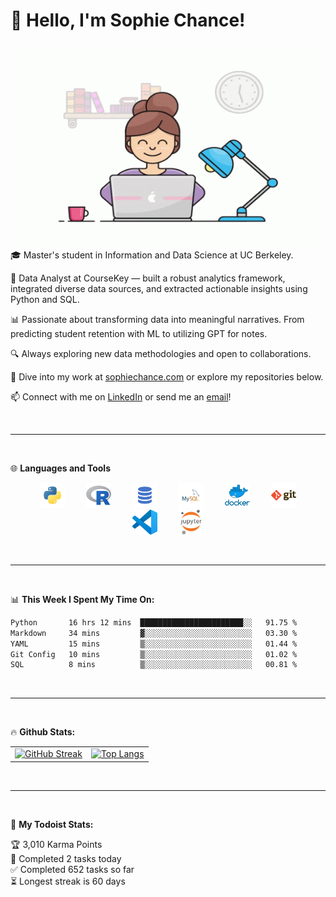 # 👋 Hello, I'm Sophie Chance!

<div style="padding: 10px;">
<img align="right" alt="GIF" src="https://github.com/sophie2chance2/sophie2chance2/blob/master/code.gif?raw=true" width="500" height="320"/>
</div>

🎓 Master's student in Information and Data Science at UC Berkeley.

💼 Data Analyst at CourseKey — built a robust analytics framework, integrated diverse data sources, and extracted actionable insights using Python and SQL.

📊 Passionate about transforming data into meaningful narratives. From predicting student retention with ML to utilizing GPT for notes.

🔍 Always exploring new data methodologies and open to collaborations.

🔗 Dive into my work at [sophiechance.com](http://sophiechance.com) or explore my repositories below.

📫 Connect with me on [LinkedIn](https://www.linkedin.com/in/sophiechance/) or send me an [email](mailto:sophie2chance@gmail.com)!

<br>

---

<br>

🌐 **Languages and Tools**

<p align="center">
<code><img height="40" style="margin: 0 15px;" src="https://raw.githubusercontent.com/github/explore/80688e429a7d4ef2fca1e82350fe8e3517d3494d/topics/python/python.png"></code>
<code><img height="40" style="margin: 0 15px;" src="https://raw.githubusercontent.com/github/explore/80688e429a7d4ef2fca1e82350fe8e3517d3494d/topics/r/r.png" /></code>
<code><img height="40" style="margin: 0 15px;" src="https://raw.githubusercontent.com/github/explore/80688e429a7d4ef2fca1e82350fe8e3517d3494d/topics/sql/sql.png" /></code>
<code><img height="40" style="margin: 0 15px;" src="https://raw.githubusercontent.com/github/explore/80688e429a7d4ef2fca1e82350fe8e3517d3494d/topics/mysql/mysql.png"></code>
<code><img height="40" style="margin: 0 15px;" src="https://raw.githubusercontent.com/github/explore/80688e429a7d4ef2fca1e82350fe8e3517d3494d/topics/docker/docker.png" /></code>
<code><img height="40" style="margin: 0 15px;" src="https://raw.githubusercontent.com/github/explore/80688e429a7d4ef2fca1e82350fe8e3517d3494d/topics/git/git.png"></code>
<code><img height="40" style="margin: 0 15px;" src="https://raw.githubusercontent.com/github/explore/78df643247d429f6cc873026c0622819ad797942/topics/visual-studio-code/visual-studio-code.png"></code>
<code><img height="40" style="margin: 0 15px;" src="https://raw.githubusercontent.com/github/explore/80688e429a7d4ef2fca1e82350fe8e3517d3494d/topics/jupyter-notebook/jupyter-notebook.png"></code>

</p>

<br>

---

<br>

📊 **This Week I Spent My Time On:**

<!--START_SECTION:waka-->

```txt
Python       16 hrs 12 mins  ███████████████████████░░   91.75 %
Markdown     34 mins         ▓░░░░░░░░░░░░░░░░░░░░░░░░   03.30 %
YAML         15 mins         ▒░░░░░░░░░░░░░░░░░░░░░░░░   01.44 %
Git Config   10 mins         ▒░░░░░░░░░░░░░░░░░░░░░░░░   01.02 %
SQL          8 mins          ▒░░░░░░░░░░░░░░░░░░░░░░░░   00.81 %
```

<!--END_SECTION:waka-->

<br>

---

<br>

<!-- 🔥 **Github Stats:**

[![GitHub Streak](http://github-readme-streak-stats.herokuapp.com?user=sophie2chance2&theme=vision-friendly-dark&background=000000)](https://git.io/streak-stats)

[![Top Langs](https://github-readme-stats.vercel.app/api/top-langs/?username=sophie2chance2&layout=compact&theme=vision-friendly-dark)](https://github.com/anuraghazra/github-readme-stats) -->

🔥 **Github Stats:**

<table>
  <tr>
    <td>
      <a href="https://git.io/streak-stats">
        <img src="http://github-readme-streak-stats.herokuapp.com?user=sophie2chance2&theme=dark&background=000000" alt="GitHub Streak" />
      </a>
    </td>
    <td>
      <a href="https://github.com/anuraghazra/github-readme-stats">
        <img src="https://github-readme-stats.vercel.app/api/top-langs/?username=sophie2chance2&layout=compact&theme=vision-friendly-dark" alt="Top Langs" />
      </a>
    </td>
  </tr>
</table>

<!-- 📈 My Github Stats

<p align="center"> <img src="https://github-readme-stats.vercel.app/api?username=sophie2chance2&show_icons=true&theme=gotham" alt="sophie2chance2" /> -->

<br>

---

<br>

🚧 **My Todoist Stats:**

<!-- TODO-IST:START -->
🏆  3,010 Karma Points           
🌸  Completed 2 tasks today           
✅  Completed 652 tasks so far           
⏳  Longest streak is 60 days
<!-- TODO-IST:END -->
